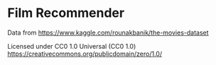 # Film Recommender

Data from https://www.kaggle.com/rounakbanik/the-movies-dataset

Licensed under CC0 1.0 Universal (CC0 1.0) https://creativecommons.org/publicdomain/zero/1.0/
